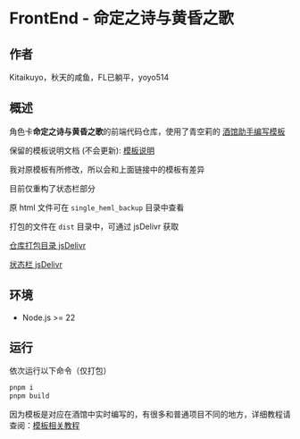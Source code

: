 # FrontEnd - 命定之诗与黄昏之歌

## 作者

Kitaikuyo，秋天的咸鱼，FL已躺平，yoyo514

## 概述

角色卡**命定之诗与黄昏之歌**的前端代码仓库，使用了青空莉的 [酒馆助手编写模板](https://github.com/StageDog/tavern_helper_template)

保留的模板说明文档 (不会更新): [模板说明](docs.md)

我对原模板有所修改，所以会和上面链接中的模板有差异

目前仅重构了状态栏部分

原 html 文件可在 `single_heml_backup` 目录中查看

打包的文件在 `dist` 目录中，可通过 jsDelivr 获取

[仓库打包目录 jsDelivr](https://testingcf.jsdelivr.net/gh/Hilothea/FrontEnd-for-destined-journey/dist/)

[状态栏 jsDelivr](https://testingcf.jsdelivr.net/gh/Hilothea/FrontEnd-for-destined-journey/dist/status_bar/index.html)

## 环境

- Node.js >= 22

## 运行

依次运行以下命令（仅打包）

```bash
pnpm i
pnpm build
```

因为模板是对应在酒馆中实时编写的，有很多和普通项目不同的地方，详细教程请查阅：[模板相关教程](https://stagedog.github.io/%E9%9D%92%E7%A9%BA%E8%8E%89/%E5%B7%A5%E5%85%B7%E7%BB%8F%E9%AA%8C/%E5%AE%9E%E6%97%B6%E7%BC%96%E5%86%99%E5%89%8D%E7%AB%AF%E7%95%8C%E9%9D%A2%E6%88%96%E8%84%9A%E6%9C%AC/)
